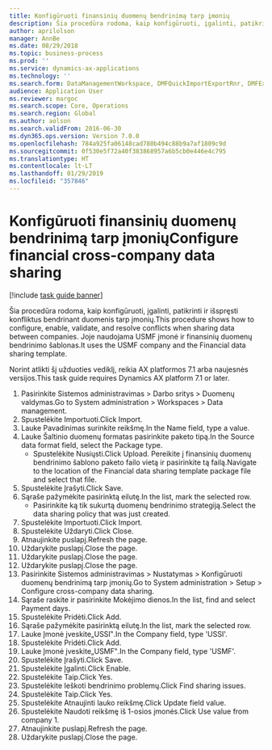 ```yaml
---
title: Konfigūruoti finansinių duomenų bendrinimą tarp įmonių
description: Šia procedūra rodoma, kaip konfigūruoti, įgalinti, patikrinti ir išspręsti konfliktus bendrinant duomenis tarp įmonių.
author: aprilolson
manager: AnnBe
ms.date: 08/29/2018
ms.topic: business-process
ms.prod: ''
ms.service: dynamics-ax-applications
ms.technology: ''
ms.search.form: DataManagementWorkspace, DMFQuickImportExportRnr, DMFExecutionHistoryWorkspace, DMFExecutionHistorySummary, DMFExecutionHistoryEntities,  SysDataSharingConfiguration, SysDataSharingDiscrepencies
audience: Application User
ms.reviewer: margoc
ms.search.scope: Core, Operations
ms.search.region: Global
ms.author: aolson
ms.search.validFrom: 2016-06-30
ms.dyn365.ops.version: Version 7.0.0
ms.openlocfilehash: 784a925fa06148cad780b494c88b9a7af1809c9d
ms.sourcegitcommit: 0f530e5f72a40f383868957a6b5cb0e446e4c795
ms.translationtype: HT
ms.contentlocale: lt-LT
ms.lasthandoff: 01/29/2019
ms.locfileid: "357846"
---
```

# <a name="configure-financial-cross-company-data-sharing"></a><span data-ttu-id="e99ea-103">Konfigūruoti finansinių duomenų bendrinimą tarp įmonių</span><span class="sxs-lookup"><span data-stu-id="e99ea-103">Configure financial cross-company data sharing</span></span>

[!include [task guide banner](../../includes/task-guide-banner.md)]

<span data-ttu-id="e99ea-104">Šia procedūra rodoma, kaip konfigūruoti, įgalinti, patikrinti ir išspręsti konfliktus bendrinant duomenis tarp įmonių.</span><span class="sxs-lookup"><span data-stu-id="e99ea-104">This procedure shows how to configure, enable, validate, and resolve conflicts when sharing data between companies.</span></span> <span data-ttu-id="e99ea-105">Joje naudojama USMF įmonė ir finansinių duomenų bendrinimo šablonas.</span><span class="sxs-lookup"><span data-stu-id="e99ea-105">It uses the USMF company and the Financial data sharing template.</span></span>



<span data-ttu-id="e99ea-106">Norint atlikti šį užduoties vediklį, reikia AX platformos 7.1 arba naujesnės versijos.</span><span class="sxs-lookup"><span data-stu-id="e99ea-106">This task guide requires Dynamics AX platform 7.1 or later.</span></span>

1. <span data-ttu-id="e99ea-107">Pasirinkite Sistemos administravimas > Darbo sritys > Duomenų valdymas.</span><span class="sxs-lookup"><span data-stu-id="e99ea-107">Go to System administration > Workspaces > Data management.</span></span>
2. <span data-ttu-id="e99ea-108">Spustelėkite Importuoti.</span><span class="sxs-lookup"><span data-stu-id="e99ea-108">Click Import.</span></span>
3. <span data-ttu-id="e99ea-109">Lauke Pavadinimas surinkite reikšmę.</span><span class="sxs-lookup"><span data-stu-id="e99ea-109">In the Name field, type a value.</span></span>
4. <span data-ttu-id="e99ea-110">Lauke Šaltinio duomenų formatas pasirinkite paketo tipą.</span><span class="sxs-lookup"><span data-stu-id="e99ea-110">In the Source data format field, select the Package type.</span></span>
    * <span data-ttu-id="e99ea-111">Spustelėkite Nusiųsti.</span><span class="sxs-lookup"><span data-stu-id="e99ea-111">Click Upload.</span></span> <span data-ttu-id="e99ea-112">Pereikite į finansinių duomenų bendrinimo šablono paketo failo vietą ir pasirinkite tą failą.</span><span class="sxs-lookup"><span data-stu-id="e99ea-112">Navigate to the location of the Financial data sharing template package file and select that file.</span></span>  
5. <span data-ttu-id="e99ea-113">Spustelėkite Įrašyti.</span><span class="sxs-lookup"><span data-stu-id="e99ea-113">Click Save.</span></span>
6. <span data-ttu-id="e99ea-114">Sąraše pažymėkite pasirinktą eilutę.</span><span class="sxs-lookup"><span data-stu-id="e99ea-114">In the list, mark the selected row.</span></span>
    * <span data-ttu-id="e99ea-115">Pasirinkite ką tik sukurtą duomenų bendrinimo strategiją.</span><span class="sxs-lookup"><span data-stu-id="e99ea-115">Select the data sharing policy that was just created.</span></span>  
7. <span data-ttu-id="e99ea-116">Spustelėkite Importuoti.</span><span class="sxs-lookup"><span data-stu-id="e99ea-116">Click Import.</span></span>
8. <span data-ttu-id="e99ea-117">Spustelėkite Uždaryti.</span><span class="sxs-lookup"><span data-stu-id="e99ea-117">Click Close.</span></span>
9. <span data-ttu-id="e99ea-118">Atnaujinkite puslapį.</span><span class="sxs-lookup"><span data-stu-id="e99ea-118">Refresh the page.</span></span>
10. <span data-ttu-id="e99ea-119">Uždarykite puslapį.</span><span class="sxs-lookup"><span data-stu-id="e99ea-119">Close the page.</span></span>
11. <span data-ttu-id="e99ea-120">Uždarykite puslapį.</span><span class="sxs-lookup"><span data-stu-id="e99ea-120">Close the page.</span></span>
12. <span data-ttu-id="e99ea-121">Uždarykite puslapį.</span><span class="sxs-lookup"><span data-stu-id="e99ea-121">Close the page.</span></span>
13. <span data-ttu-id="e99ea-122">Pasirinkite Sistemos administravimas > Nustatymas > Konfigūruoti duomenų bendrinimą tarp įmonių.</span><span class="sxs-lookup"><span data-stu-id="e99ea-122">Go to System administration > Setup > Configure cross-company data sharing.</span></span>
14. <span data-ttu-id="e99ea-123">Sąraše raskite ir pasirinkite Mokėjimo dienos.</span><span class="sxs-lookup"><span data-stu-id="e99ea-123">In the list, find and select Payment days.</span></span>
15. <span data-ttu-id="e99ea-124">Spustelėkite Pridėti.</span><span class="sxs-lookup"><span data-stu-id="e99ea-124">Click Add.</span></span>
16. <span data-ttu-id="e99ea-125">Sąraše pažymėkite pasirinktą eilutę.</span><span class="sxs-lookup"><span data-stu-id="e99ea-125">In the list, mark the selected row.</span></span>
17. <span data-ttu-id="e99ea-126">Lauke Įmonė įveskite„USSI‟.</span><span class="sxs-lookup"><span data-stu-id="e99ea-126">In the Company field, type 'USSI'.</span></span>
18. <span data-ttu-id="e99ea-127">Spustelėkite Pridėti.</span><span class="sxs-lookup"><span data-stu-id="e99ea-127">Click Add.</span></span>
19. <span data-ttu-id="e99ea-128">Lauke Įmonė įveskite„USMF‟.</span><span class="sxs-lookup"><span data-stu-id="e99ea-128">In the Company field, type 'USMF'.</span></span>
20. <span data-ttu-id="e99ea-129">Spustelėkite Įrašyti.</span><span class="sxs-lookup"><span data-stu-id="e99ea-129">Click Save.</span></span>
21. <span data-ttu-id="e99ea-130">Spustelėkite Įgalinti.</span><span class="sxs-lookup"><span data-stu-id="e99ea-130">Click Enable.</span></span>
22. <span data-ttu-id="e99ea-131">Spustelėkite Taip.</span><span class="sxs-lookup"><span data-stu-id="e99ea-131">Click Yes.</span></span>
23. <span data-ttu-id="e99ea-132">Spustelėkite Ieškoti bendrinimo problemų.</span><span class="sxs-lookup"><span data-stu-id="e99ea-132">Click Find sharing issues.</span></span>
24. <span data-ttu-id="e99ea-133">Spustelėkite Taip.</span><span class="sxs-lookup"><span data-stu-id="e99ea-133">Click Yes.</span></span>
25. <span data-ttu-id="e99ea-134">Spustelėkite Atnaujinti lauko reikšmę.</span><span class="sxs-lookup"><span data-stu-id="e99ea-134">Click Update field value.</span></span>
26. <span data-ttu-id="e99ea-135">Spustelėkite Naudoti reikšmę iš 1-osios įmonės.</span><span class="sxs-lookup"><span data-stu-id="e99ea-135">Click Use value from company 1.</span></span>
27. <span data-ttu-id="e99ea-136">Atnaujinkite puslapį.</span><span class="sxs-lookup"><span data-stu-id="e99ea-136">Refresh the page.</span></span>
28. <span data-ttu-id="e99ea-137">Uždarykite puslapį.</span><span class="sxs-lookup"><span data-stu-id="e99ea-137">Close the page.</span></span>

